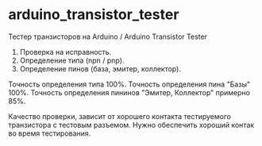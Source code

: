 # arduino_transistor_tester
Тестер транзисторов на Arduino / Arduino Transistor Tester

1. Проверка на исправность.
2. Определение типа (npn / pnp).
3. Определение пинов (база, эмитер, коллектор).

Точность определения типа 100%.
Точность определения пина "Базы" 100%.
Точность определения пининов "Эмитер, Коллектор" примерно 85%.

Качество проверки, зависит от хорошего контакта тестируемого транзистора с тестовым разъемом. Нужно обеспечить хороший контак во время тестирования.
